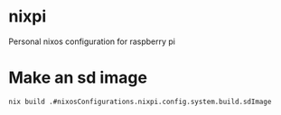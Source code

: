 # nixpi
Personal nixos configuration for raspberry pi

# Make an sd image
```shell
nix build .#nixosConfigurations.nixpi.config.system.build.sdImage
```
